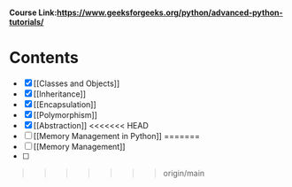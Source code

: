 
#### Course Link:https://www.geeksforgeeks.org/python/advanced-python-tutorials/

# Contents

- [x] [[Classes and Objects]]
- [x] [[Inheritance]]
- [x] [[Encapsulation]]
- [x] [[Polymorphism]]
- [x] [[Abstraction]]
<<<<<<< HEAD
- [ ] [[Memory Management in Python]]
=======
- [ ] [[Memory Management]]
- [ ] 
>>>>>>> origin/main
